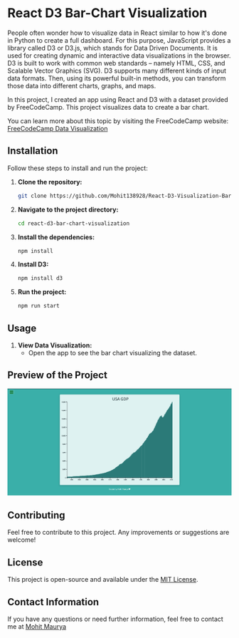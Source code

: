 # React D3 Bar-Chart Visualization

People often wonder how to visualize data in React similar to how it's done in Python to create a full dashboard. For this purpose, JavaScript provides a library called D3 or D3.js, which stands for Data Driven Documents. It is used for creating dynamic and interactive data visualizations in the browser. D3 is built to work with common web standards – namely HTML, CSS, and Scalable Vector Graphics (SVG). D3 supports many different kinds of input data formats. Then, using its powerful built-in methods, you can transform those data into different charts, graphs, and maps.

In this project, I created an app using React and D3 with a dataset provided by FreeCodeCamp. This project visualizes data to create a bar chart.

You can learn more about this topic by visiting the FreeCodeCamp website: [FreeCodeCamp Data Visualization](https://www.freecodecamp.org/learn/data-visualization/)

## Installation

Follow these steps to install and run the project:

1. **Clone the repository:**
   ```sh
   git clone https://github.com/Mohit138928/React-D3-Visualization-Bar-Chart.git
   ```
2. **Navigate to the project directory:**
   ```sh
   cd react-d3-bar-chart-visualization
   ```
3. **Install the dependencies:**
   ```sh
   npm install
   ```
4. **Install D3:**
   ```sh
   npm install d3
   ```
5. **Run the project:**
   ```sh
   npm run start
   ```

## Usage

1. **View Data Visualization:**
   - Open the app to see the bar chart visualizing the dataset.

## Preview of the Project

![Preview-1](/src/images/Preview_1.png)

## Contributing

Feel free to contribute to this project. Any improvements or suggestions are welcome!

## License

This project is open-source and available under the [MIT License](LICENSE).

## Contact Information

If you have any questions or need further information, feel free to contact me at [Mohit Maurya](mauryamohit138@gmail.com)
